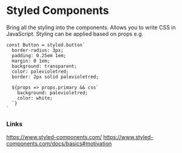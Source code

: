 # Styled Components

Bring all the styling into the components. Allows you to write CSS in JavaScript. Styling can be applied based on props e.g. 

```
const Button = styled.button`
  border-radius: 3px;
  padding: 0.25em 1em;
  margin: 0 1em;
  background: transparent;
  color: palevioletred;
  border: 2px solid palevioletred;

  ${props => props.primary && css`
    background: palevioletred;
    color: white;
  `}
`
```

### Links

https://www.styled-components.com/
https://www.styled-components.com/docs/basics#motivation